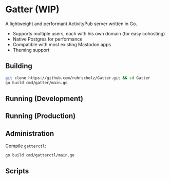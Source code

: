 # Gatter (WIP)

A lightweight and performant ActivityPub server written in Go.
- Supports multiple users, each with his own domain (for easy cohosting)
- Native Postgres for performance
- Compatible with most existing Mastodon apps
- Theming support

## Building

```sh
git clone https://github.com/ruhrscholz/Gatter.git && cd Gatter
go build cmd/gatter/main.go
```

## Running (Development)

## Running (Production)

## Administration

Compile `gatterctl`:

```sh
go build cmd/gatterctl/main.go
```

## Scripts
